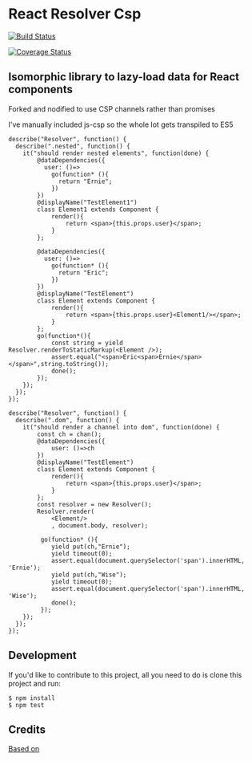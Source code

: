 # React Resolver Csp

[![Build Status](https://travis-ci.org/gilesbradshaw/react-resolver-csp.svg?branch=csp)](https://travis-ci.org/gilesbradshaw/react-resolver-csp)

[![Coverage Status](https://coveralls.io/repos/gilesbradshaw/react-resolver-csp/badge.svg?branch=csp)](https://coveralls.io/r/gilesbradshaw/react-resolver-csp)

## Isomorphic library to lazy-load data for React components

Forked and nodified to use CSP channels rather than promises

I've manually included js-csp so the whole lot gets transpiled to ES5

````
describe("Resolver", function() {
  describe(".nested", function() {
    it("should render nested elements", function(done) {
        @dataDependencies({
          user: ()=>
            go(function* (){
              return "Ernie";
            })
        })
        @displayName("TestElement1")
        class Element1 extends Component {
            render(){
                return <span>{this.props.user}</span>;
            }
        };

        @dataDependencies({
          user: ()=>
            go(function* (){
              return "Eric";
            })
        })
        @displayName("TestElement")
        class Element extends Component {
            render(){
                return <span>{this.props.user}<Element1/></span>;
            }
        };
        go(function*(){
            const string = yield Resolver.renderToStaticMarkup(<Element />);
            assert.equal("<span>Eric<span>Ernie</span></span>",string.toString());
            done();
        });
    });
  });
});

describe("Resolver", function() {
  describe(".dom", function() {
    it("should render a channel into dom", function(done) {
        const ch = chan();
        @dataDependencies({
            user: ()=>ch
        }) 
        @displayName("TestElement")
        class Element extends Component {
            render(){
                return <span>{this.props.user}</span>;
            }
        };
        const resolver = new Resolver(); 
        Resolver.render(
            <Element/>
            , document.body, resolver);

         go(function* (){
            yield put(ch,"Ernie");
            yield timeout(0);
            assert.equal(document.querySelector('span').innerHTML, 'Ernie');
            yield put(ch,"Wise");
            yield timeout(0);
            assert.equal(document.querySelector('span').innerHTML, 'Wise');
            done();
         });     
    });
  });
});

````
## Development

If you'd like to contribute to this project, all you need to do is clone
this project and run:

```shell
$ npm install
$ npm test
```

## Credits

[Based on](https://github.com/ericclemmons/react-resolver) 
